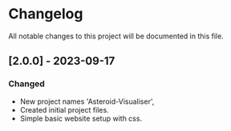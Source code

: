 # Changelog

All notable changes to this project will be documented in this file.

## [2.0.0] - 2023-09-17
### Changed
- New project names 'Asteroid-Visualiser',
- Created initial project files.
- Simple basic website setup with css.

